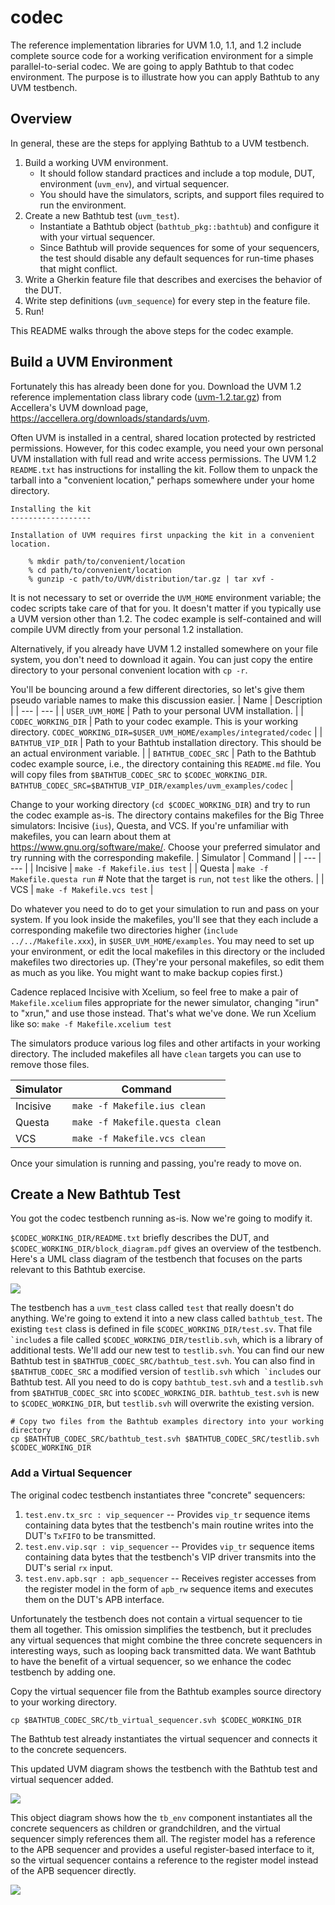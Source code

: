 # codec
The reference implementation libraries for UVM 1.0, 1.1, and 1.2 include complete source code for a working verification environment for a simple parallel-to-serial codec.
We are going to apply Bathtub to that codec environment.
The purpose is to illustrate how you can apply Bathtub to any UVM testbench.
## Overview
In general, these are the steps for applying Bathtub to a UVM testbench.
1. Build a working UVM environment.
   * It should follow standard practices and include a top module, DUT, environment (`uvm_env`), and virtual sequencer.
   * You should have the simulators, scripts, and support files required to run the environment.
2. Create a new Bathtub test (`uvm_test`).
   * Instantiate a Bathtub object (`bathtub_pkg::bathtub`) and configure it with your virtual sequencer.
   * Since Bathtub will provide sequences for some of your sequencers, the test should disable any default sequences for run-time phases that might conflict.
3. Write a Gherkin feature file that describes and exercises the behavior of the DUT.
4. Write step definitions (`uvm_sequence`) for every step in the feature file.
5. Run!

This README walks through the above steps for the codec example.
## Build a UVM Environment
Fortunately this has already been done for you.
Download the UVM 1.2 reference implementation class library code ([uvm-1.2.tar.gz](https://accellera.org/images/downloads/standards/uvm/uvm-1.2.tar.gz)) from Accellera's UVM download page, <https://accellera.org/downloads/standards/uvm>.

Often UVM is installed in a central, shared location protected by restricted permissions.
However, for this codec example, you need your own personal UVM installation with full read and write access permissions.
The UVM 1.2 `README.txt` has instructions for installing the kit.
Follow them to unpack the tarball into a "convenient location," perhaps somewhere under your home directory.
```
Installing the kit
------------------

Installation of UVM requires first unpacking the kit in a convenient
location.

    % mkdir path/to/convenient/location
    % cd path/to/convenient/location
    % gunzip -c path/to/UVM/distribution/tar.gz | tar xvf -
```
It is not necessary to set or override the `UVM_HOME` environment variable; the codec scripts take care of that for you.
It doesn't matter if you typically use a UVM version other than 1.2.
The codec example is self-contained and will compile UVM directly from your personal 1.2 installation.

Alternatively, if you already have UVM 1.2 installed somewhere on your file system, you don't need to download it again. You can just copy the entire directory to your personal convenient location with `cp -r`.

You'll be bouncing around a few different directories, so let's give them pseudo variable names to make this discussion easier.
| Name | Description |
| --- | --- |
| `USER_UVM_HOME` | Path to your personal UVM installation. |
| `CODEC_WORKING_DIR` | Path to your codec example. This is your working directory. `CODEC_WORKING_DIR=$USER_UVM_HOME/examples/integrated/codec` |
| `BATHTUB_VIP_DIR` | Path to your Bathtub installation directory. This should be an actual environment variable. |
| `BATHTUB_CODEC_SRC` | Path to the Bathtub codec example source, i.e., the directory containing this `README.md` file. You will copy files from `$BATHTUB_CODEC_SRC` to `$CODEC_WORKING_DIR`. `BATHTUB_CODEC_SRC=$BATHTUB_VIP_DIR/examples/uvm_examples/codec` |

Change to your working directory (`cd $CODEC_WORKING_DIR`) and try to run the codec example as-is.
The directory contains makefiles for the Big Three simulators: Incisive (`ius`), Questa, and VCS.
If you're unfamiliar with makefiles, you can learn about them at <https://www.gnu.org/software/make/>.
Choose your preferred simulator and try running with the corresponding makefile.
| Simulator | Command |
| --- | --- |
| Incisive | `make -f Makefile.ius test` |
| Questa | `make -f Makefile.questa run` # Note that the target is `run`, not `test` like the others. |
| VCS | `make -f Makefile.vcs test` |

Do whatever you need to do to get your simulation to run and pass on your system.
If you look inside the makefiles, you'll see that they each include a corresponding makefile two directories higher (`include ../../Makefile.xxx`), in `$USER_UVM_HOME/examples`.
You may need to set up your environment, or edit the local makefiles in this directory or the included makefiles two directories up.
(They're your personal makefiles, so edit them as much as you like. You might want to make backup copies first.)

Cadence replaced Incisive with Xcelium, so feel free to make a pair of `Makefile.xcelium` files appropriate for the newer simulator, changing "irun" to "xrun," and use those instead.
That's what we've done.
We run Xcelium like so:
`make -f Makefile.xcelium test`

The simulators produce various log files and other artifacts in your working directory.
The included makefiles all have `clean` targets you can use to remove those files.

| Simulator | Command |
| --- | --- |
| Incisive | `make -f Makefile.ius clean` |
| Questa | `make -f Makefile.questa clean` |
| VCS | `make -f Makefile.vcs clean` |

Once your simulation is running and passing, you're ready to move on.

## Create a New Bathtub Test
You got the codec testbench running as-is.
Now we're going to modify it.

`$CODEC_WORKING_DIR/README.txt` briefly describes the DUT, and `$CODEC_WORKING_DIR/block_diagram.pdf` gives an overview of the testbench.
Here's a UML class diagram of the testbench that focuses on the parts relevant to this Bathtub exercise.

[![](https://mermaid.ink/img/pako:eNqVVU1v3CAQ_SuIXpImrnq2Vj70I1JPUdNjXVkYj70oGBwMbqp0_3sHfyz2LittfbCHeW9mHgzgN8p1BTSlSZLkygorISWPRjRCMUk-I8ZJCbU2QD4xu7euzNVI5ZL1_RfBGsPaXBF8Rg-xZWF1R94mn392u1ZXTkKWBR-3kqSei0YxiDoglbMfEcLP5DtMH8Va6DvGgbCuLLrnZl1hquwB1oCyMaCHFweKg7mQtTPaz-Q8q4X-LCHqBjWceg00xWXZg-jisj0Qle2BuGyviSTJ34y4oS2CwklXQI4i11M5aZYPWGm6w2Zc6Mxd6YSsim7PergZ30j0ZUb7dkXkWing9hqqgR6uIrZMqGt4nZOyqI1ui6fXh28PjxfZh82avU-SsIGQjfYZPjcYUbRwT4M8o2x65tfxtegNj9KWSmivuqoRnYkpOfYv8GNFIhvlZGttOlyZYQ6qjBiWiBFCua1WM4qWsHoNm4vwYV02rON5WY-1rLebslPSEYokDemWJq0n37_M7KU7OkKqoGZOWqzcfYiu1BK8ERyC5u3jWTjaqFsij4fOO0qp-XNQH6QcWWt1ux0phapIlu3I09fvJMnGKPObZKH9_5_DR1mz5Ag30XgQYjfR9jLZ-iP33UbCz5xuxu9uUMVtTn_Fok6W6EDvaQsGT3iFP6JRVk7tHlrIaYrm3Iic5spTmbP6xx_FaWqNg3tqtGv2NK2Z7HHkuopZmH9Ms_fwD356Nbk?type=png)](https://mermaid.live/edit#pako:eNqVVU1v3CAQ_SuIXpImrnq2Vj70I1JPUdNjXVkYj70oGBwMbqp0_3sHfyz2LittfbCHeW9mHgzgN8p1BTSlSZLkygorISWPRjRCMUk-I8ZJCbU2QD4xu7euzNVI5ZL1_RfBGsPaXBF8Rg-xZWF1R94mn392u1ZXTkKWBR-3kqSei0YxiDoglbMfEcLP5DtMH8Va6DvGgbCuLLrnZl1hquwB1oCyMaCHFweKg7mQtTPaz-Q8q4X-LCHqBjWceg00xWXZg-jisj0Qle2BuGyviSTJ34y4oS2CwklXQI4i11M5aZYPWGm6w2Zc6Mxd6YSsim7PergZ30j0ZUb7dkXkWing9hqqgR6uIrZMqGt4nZOyqI1ui6fXh28PjxfZh82avU-SsIGQjfYZPjcYUbRwT4M8o2x65tfxtegNj9KWSmivuqoRnYkpOfYv8GNFIhvlZGttOlyZYQ6qjBiWiBFCua1WM4qWsHoNm4vwYV02rON5WY-1rLebslPSEYokDemWJq0n37_M7KU7OkKqoGZOWqzcfYiu1BK8ERyC5u3jWTjaqFsij4fOO0qp-XNQH6QcWWt1ux0phapIlu3I09fvJMnGKPObZKH9_5_DR1mz5Ag30XgQYjfR9jLZ-iP33UbCz5xuxu9uUMVtTn_Fok6W6EDvaQsGT3iFP6JRVk7tHlrIaYrm3Iic5spTmbP6xx_FaWqNg3tqtGv2NK2Z7HHkuopZmH9Ms_fwD356Nbk)

The testbench has a `uvm_test` class called `test` that really doesn't do anything.
We're going to extend it into a new class called `bathtub_test`.
The existing `test` class is defined in file `$CODEC_WORKING_DIR/test.sv`.
That file `` `include``s a file called `$CODEC_WORKING_DIR/testlib.svh`, which is a library of additional tests.
We'll add our new test to `testlib.svh`.
You can find our new Bathtub test in `$BATHTUB_CODEC_SRC/bathtub_test.svh`.
You can also find in `$BATHTUB_CODEC_SRC` a modified version of `testlib.svh` which`` `include``s our Bathtub test.
All you need to do is copy `bathtub_test.svh` and a `testlib.svh` from `$BATHTUB_CODEC_SRC` into `$CODEC_WORKING_DIR`.
`bathtub_test.svh` is new to `$CODEC_WORKING_DIR`, but `testlib.svh` will overwrite the existing version.
```
# Copy two files from the Bathtub examples directory into your working directory
cp $BATHTUB_CODEC_SRC/bathtub_test.svh $BATHTUB_CODEC_SRC/testlib.svh $CODEC_WORKING_DIR
```
### Add a Virtual Sequencer
The original codec testbench instantiates three "concrete" sequencers:
1. `test.env.tx_src : vip_sequencer` -- Provides `vip_tr` sequence items containing data bytes that the testbench's main routine writes into the DUT's `TxFIFO` to be transmitted.
2. `test.env.vip.sqr : vip_sequencer` -- Provides `vip_tr` sequence items containing data bytes that the testbench's VIP driver transmits into the DUT's serial `rx` input.
3. `test.env.apb.sqr : apb_sequencer` -- Receives register accesses from the register model in the form of `apb_rw` sequence items and executes them on the DUT's APB interface.

Unfortunately the testbench does not contain a virtual sequencer to tie them all together.
This omission simplifies the testbench, but it precludes any virtual sequences that might combine the three concrete sequencers in interesting ways, such as looping back transmitted data.
We want Bathtub to have the benefit of a virtual sequencer, so we enhance the codec testbench by adding one.

Copy the virtual sequencer file from the Bathtub examples source directory to your working directory.
```
cp $BATHTUB_CODEC_SRC/tb_virtual_sequencer.svh $CODEC_WORKING_DIR
```
The Bathtub test already instantiates the virtual sequencer and connects it to the concrete sequencers.

This updated UVM diagram shows the testbench with the Bathtub test and virtual sequencer added.

[![](https://mermaid.ink/img/pako:eNqVVktvnDAQ_iuWc9k0ocoZrTi0TaReWjU9lgoZMLtWjE2MTRKl-e8d8zJmTR57WTPfN-_xwDMuZElxjKMoSoVmmtMYfQVRga7FkYiCluiB6SP6QvRRmzwVPbHgpG2_MXJQpE4Fgl8vQTrPtGzQ8yCzv_2-lqXhNEmcrNAcxZYLh6xjlUNKo68Agr9B9jL8CVLTtiEFRaTJs-busPQweLYAOVChQ0BL7w2FXNSG1UZJm8mpVU3bE4P5UIkshEFOHVPaEL726XGo6NZSRQ_ZdtqTz2Dq-dSahaqHLFUuCikqdjCK7uYIoeKmq13EWU5aer7QUUb06e6aIyAjvT-fbwTcsSYcrAWCfbJAuE_WM4qif0nv1pV9KKRD5qque7fs2EB3mJCaokoqn5TiH_RhLl_PxgFbn6Io2HKo0MYYtPqJU99IxTiPz66qas7q1N6cY9BcUGVlds4zSB7yHeXIOdlKeqpM7A9f0LYE_jjdwIcTLATK31DwpsEui8esVcUHlfrneyjVakXZqVleCVhBG_voIjeMl8Oobw7_dK0ELfR7qIq29F3EmjDxHl5jOM8qJevs9vHm-83Pt67pWALbyHltAhvOJ_grjZsob7RqSZs8wXlxteVwiywxRvMldvyQk76tga3i9bVU3TgFpWLdchNfQJC1FCMKJ6blElabsLdfXfVO3VqsJq323A5Geyhg1JmbWhNMeeqJDJBKWhHDNXhuPq92hfee8QN2SuPQWBY8edFNmvMusoKcy-LORf_axgLT-z3KmShRkuzR7fUvFCW9lnpAiWv6x21YLa0mG-4l1I9_6CXkv0d8eeDd7IXwJ8Xe89kOojhP8d-Q1qpEL_gS11TBvS7hk6sPK8X6SGua4hiOYyPs2rVUYrT8_SQKHGtl6CVW0hyOOK4Ib-HJNCXRdPwIG6Uv_wH0hTiN?type=png)](https://mermaid.live/edit#pako:eNqVVktvnDAQ_iuWc9k0ocoZrTi0TaReWjU9lgoZMLtWjE2MTRKl-e8d8zJmTR57WTPfN-_xwDMuZElxjKMoSoVmmtMYfQVRga7FkYiCluiB6SP6QvRRmzwVPbHgpG2_MXJQpE4Fgl8vQTrPtGzQ8yCzv_2-lqXhNEmcrNAcxZYLh6xjlUNKo68Agr9B9jL8CVLTtiEFRaTJs-busPQweLYAOVChQ0BL7w2FXNSG1UZJm8mpVU3bE4P5UIkshEFOHVPaEL726XGo6NZSRQ_ZdtqTz2Dq-dSahaqHLFUuCikqdjCK7uYIoeKmq13EWU5aer7QUUb06e6aIyAjvT-fbwTcsSYcrAWCfbJAuE_WM4qif0nv1pV9KKRD5qque7fs2EB3mJCaokoqn5TiH_RhLl_PxgFbn6Io2HKo0MYYtPqJU99IxTiPz66qas7q1N6cY9BcUGVlds4zSB7yHeXIOdlKeqpM7A9f0LYE_jjdwIcTLATK31DwpsEui8esVcUHlfrneyjVakXZqVleCVhBG_voIjeMl8Oobw7_dK0ELfR7qIq29F3EmjDxHl5jOM8qJevs9vHm-83Pt67pWALbyHltAhvOJ_grjZsob7RqSZs8wXlxteVwiywxRvMldvyQk76tga3i9bVU3TgFpWLdchNfQJC1FCMKJ6blElabsLdfXfVO3VqsJq323A5Geyhg1JmbWhNMeeqJDJBKWhHDNXhuPq92hfee8QN2SuPQWBY8edFNmvMusoKcy-LORf_axgLT-z3KmShRkuzR7fUvFCW9lnpAiWv6x21YLa0mG-4l1I9_6CXkv0d8eeDd7IXwJ8Xe89kOojhP8d-Q1qpEL_gS11TBvS7hk6sPK8X6SGua4hiOYyPs2rVUYrT8_SQKHGtl6CVW0hyOOK4Ib-HJNCXRdPwIG6Uv_wH0hTiN)

This object diagram shows how the `tb_env` component instantiates all the concrete sequencers as children or grandchildren, and the virtual sequencer simply references them all.
The register model has a reference to the APB sequencer and provides a useful register-based interface to it, so the virtual sequencer contains a reference to the register model instead of the APB sequencer directly.

[![](https://mermaid.ink/img/pako:eNqdlM1ugzAMx18lyrm8ANftvkOlXcaEQjCQCZIucapNVd99pgmUUNpK44Ac5_c3_hInLk0NPOdZlhUaFfaQs7fqCySyVyVaKwZmGoYdsHdl0Yue7eHbg5Zg2YvRmkBltCv0JYDshXNRV2hGz8XDKoEd-qpEcPhR8OWR5cltwT-XQqxK0EeS0JvIcFwxR3Uo3ZRU6b4t4fQmPLlZqSy0Ze3HbMgaqAk9CaJzhYpDVYoW9AiTTdzs2SDnD85pJN6HyeNP6awkYTCelDDeTXmRHemtvKhvxzC-JL0bX2jxjfsSLcRLRpdlcSKkk0ajUOMmBDBeEDI3K6FSJjb-ATGX9oRZN3M7tdvKkyQsNGBHv3usuPPB_8nDsiy1QX2t_I4kbce13bH3y-mm6FTwBrguYWPuW9szxec7PoAdhKrp33IaQ9BOdzBAwXMya2iE72lLC30mVHg0-18teY7Ww45b49uO543oHZ38oRYI8a8Svec_Gzqrbw?type=png)](https://mermaid.live/edit#pako:eNqdlM1ugzAMx18lyrm8ANftvkOlXcaEQjCQCZIucapNVd99pgmUUNpK44Ac5_c3_hInLk0NPOdZlhUaFfaQs7fqCySyVyVaKwZmGoYdsHdl0Yue7eHbg5Zg2YvRmkBltCv0JYDshXNRV2hGz8XDKoEd-qpEcPhR8OWR5cltwT-XQqxK0EeS0JvIcFwxR3Uo3ZRU6b4t4fQmPLlZqSy0Ze3HbMgaqAk9CaJzhYpDVYoW9AiTTdzs2SDnD85pJN6HyeNP6awkYTCelDDeTXmRHemtvKhvxzC-JL0bX2jxjfsSLcRLRpdlcSKkk0ajUOMmBDBeEDI3K6FSJjb-ATGX9oRZN3M7tdvKkyQsNGBHv3usuPPB_8nDsiy1QX2t_I4kbce13bH3y-mm6FTwBrguYWPuW9szxec7PoAdhKrp33IaQ9BOdzBAwXMya2iE72lLC30mVHg0-18teY7Ww45b49uO543oHZ38oRYI8a8Svec_Gzqrbw)

